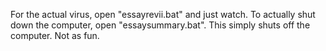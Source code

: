 For the actual virus, open "essayrevii.bat" and just watch. 
To actually shut down the computer, open "essaysummary.bat". This simply shuts off the computer. Not as fun.
